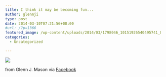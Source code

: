 ```yaml
---
title: I think it may be becoming fun...
author: glennji
type: post
date: 2014-03-10T07:21:56+00:00
#url: /?p=1366
featured_image: /wp-content/uploads/2014/03/1798046_10151926540495741_879163300_n.jpg
categories:
  - Uncategorized

---
```

<div>
  <img src='/wp-content/uploads/2014/03/1798046_10151926540495741_879163300_n.jpg' style='max-width:600px;' /></p> 
  
  <div>
    from Glenn J. Mason via <a href="http://ift.tt/1fZDifu">Facebook</a>
  </div>
</div>
